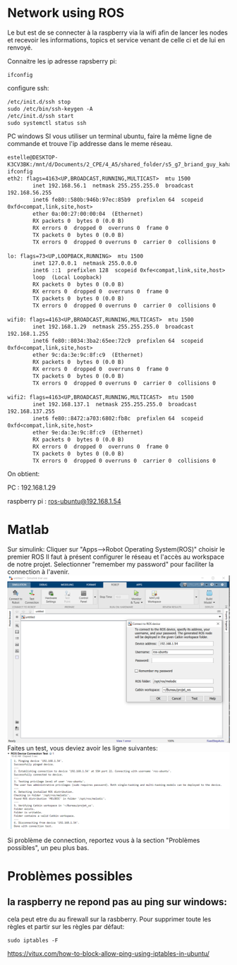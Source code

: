 # Network using ROS

Le but est de se connecter à la raspberry via la wifi afin de lancer les nodes et recevoir les informations, topics et service venant de celle ci et de lui en renvoyé.

Connaitre les ip adresse
rapsberry pi: 

```shell
ifconfig
```
configure ssh:
```shell
/etc/init.d/ssh stop
sudo /etc/bin/ssh-keygen -A
/etc/init.d/ssh start
sudo systemctl status ssh
```

PC windows
SI vous utiliser un terminal ubuntu, faire la même ligne de commande et trouve l'ip addresse dans le meme réseau.

```shell
estelle@DESKTOP-K3CV3BK:/mnt/d/Documents/2_CPE/4_A5/shared_folder/s5_g7_briand_guy_kahan_martinez$ ifconfig
eth2: flags=4163<UP,BROADCAST,RUNNING,MULTICAST>  mtu 1500
        inet 192.168.56.1  netmask 255.255.255.0  broadcast 192.168.56.255
        inet6 fe80::580b:946b:97ec:85b9  prefixlen 64  scopeid 0xfd<compat,link,site,host>
        ether 0a:00:27:00:00:04  (Ethernet)
        RX packets 0  bytes 0 (0.0 B)
        RX errors 0  dropped 0  overruns 0  frame 0
        TX packets 0  bytes 0 (0.0 B)
        TX errors 0  dropped 0 overruns 0  carrier 0  collisions 0

lo: flags=73<UP,LOOPBACK,RUNNING>  mtu 1500
        inet 127.0.0.1  netmask 255.0.0.0
        inet6 ::1  prefixlen 128  scopeid 0xfe<compat,link,site,host>
        loop  (Local Loopback)
        RX packets 0  bytes 0 (0.0 B)
        RX errors 0  dropped 0  overruns 0  frame 0
        TX packets 0  bytes 0 (0.0 B)
        TX errors 0  dropped 0 overruns 0  carrier 0  collisions 0

wifi0: flags=4163<UP,BROADCAST,RUNNING,MULTICAST>  mtu 1500
        inet 192.168.1.29  netmask 255.255.255.0  broadcast 192.168.1.255
        inet6 fe80::8034:3ba2:65ee:72c9  prefixlen 64  scopeid 0xfd<compat,link,site,host>
        ether 9c:da:3e:9c:8f:c9  (Ethernet)
        RX packets 0  bytes 0 (0.0 B)
        RX errors 0  dropped 0  overruns 0  frame 0
        TX packets 0  bytes 0 (0.0 B)
        TX errors 0  dropped 0 overruns 0  carrier 0  collisions 0

wifi2: flags=4163<UP,BROADCAST,RUNNING,MULTICAST>  mtu 1500
        inet 192.168.137.1  netmask 255.255.255.0  broadcast 192.168.137.255
        inet6 fe80::8472:a703:6802:fb8c  prefixlen 64  scopeid 0xfd<compat,link,site,host>
        ether 9e:da:3e:9c:8f:c9  (Ethernet)
        RX packets 0  bytes 0 (0.0 B)
        RX errors 0  dropped 0  overruns 0  frame 0
        TX packets 0  bytes 0 (0.0 B)
        TX errors 0  dropped 0 overruns 0  carrier 0  collisions 0
```

On obtient:

PC : 192.168.1.29

raspberry pi : ros-ubuntu@192.168.1.54

# Matlab
Sur simulink:
Cliquer sur "Apps-->Robot Operating System(ROS)"
choisir le premier ROS
Il faut à présent configurer le réseau et l'accès au workspace de notre projet. Selectionner "remember my password" pour faciliter la connection à l'avenir.
![configuration](matlab/tutos/ros-matlab-config.png)
Faites un test, vous deviez avoir les ligne suivantes:
![configuration](matlab/tutos/ros-matlab-success.png)

Si problème de connection, reportez vous à la section "Problèmes possibles", un peu plus bas.

# Problèmes possibles

## la raspberry ne repond pas au ping sur windows:
cela peut etre du au firewall sur la rasbberry.
Pour supprimer toute les règles et partir sur les règles par défaut:
```
sudo iptables -F
```
https://vitux.com/how-to-block-allow-ping-using-iptables-in-ubuntu/

## 